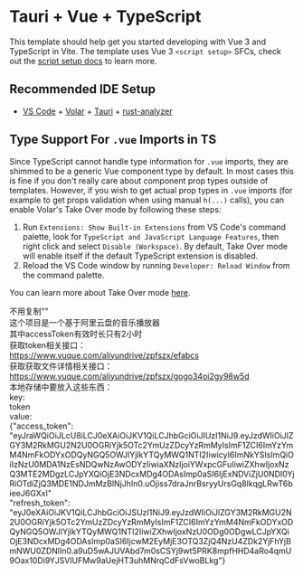 # Tauri + Vue + TypeScript

This template should help get you started developing with Vue 3 and TypeScript in Vite. The template uses Vue 3 `<script setup>` SFCs, check out the [script setup docs](https://v3.vuejs.org/api/sfc-script-setup.html#sfc-script-setup) to learn more.

## Recommended IDE Setup

- [VS Code](https://code.visualstudio.com/) + [Volar](https://marketplace.visualstudio.com/items?itemName=Vue.volar) + [Tauri](https://marketplace.visualstudio.com/items?itemName=tauri-apps.tauri-vscode) + [rust-analyzer](https://marketplace.visualstudio.com/items?itemName=rust-lang.rust-analyzer)

## Type Support For `.vue` Imports in TS

Since TypeScript cannot handle type information for `.vue` imports, they are shimmed to be a generic Vue component type by default. In most cases this is fine if you don't really care about component prop types outside of templates. However, if you wish to get actual prop types in `.vue` imports (for example to get props validation when using manual `h(...)` calls), you can enable Volar's Take Over mode by following these steps:

1. Run `Extensions: Show Built-in Extensions` from VS Code's command palette, look for `TypeScript and JavaScript Language Features`, then right click and select `Disable (Workspace)`. By default, Take Over mode will enable itself if the default TypeScript extension is disabled.
2. Reload the VS Code window by running `Developer: Reload Window` from the command palette.

You can learn more about Take Over mode [here](https://github.com/johnsoncodehk/volar/discussions/471).
 

不用复制"\" \
这个项目是一个基于阿里云盘的音乐播放器\
其中accessToken有效时长只有2小时\
获取token相关接口：\
https://www.yuque.com/aliyundrive/zpfszx/efabcs \
获取获取文件详情相关接口：\
https://www.yuque.com/aliyundrive/zpfszx/gogo34oi2gy98w5d \
本地存储中要放入这些东西：\
key:\
token\
value:\
{"access_token": "eyJraWQiOiJLcU8iLCJ0eXAiOiJKV1QiLCJhbGciOiJIUzI1NiJ9.eyJzdWIiOiJlZGY3M2RkMGU2N2U0OGRiYjk5OTc2YmUzZDcyYzRmMyIsImF1ZCI6ImYzYmM4NmFkODYxODQyNGQ5OWJlYjlkYTQyMWQ1NTI2IiwicyI6ImNkYSIsImQiOiIzNzU0MDA1NzEsNDQwNzAwODYzIiwiaXNzIjoiYWxpcGFuIiwiZXhwIjoxNzQ3MTE2MDgzLCJpYXQiOjE3NDcxMDg4ODAsImp0aSI6IjExNDViZjU0NDI0YjRiOTdiZjQ3MDE1NDJmMzBlNjJhIn0.uOjiss7draJnrBsryyUrsGq8IkqgLRwT6bieeJ6GXxI"\
"refresh_token": "eyJ0eXAiOiJKV1QiLCJhbGciOiJSUzI1NiJ9.eyJzdWIiOiJlZGY3M2RkMGU2N2U0OGRiYjk5OTc2YmUzZDcyYzRmMyIsImF1ZCI6ImYzYmM4NmFkODYxODQyNGQ5OWJlYjlkYTQyMWQ1NTI2IiwiZXhwIjoxNzU0ODg0ODgwLCJpYXQiOjE3NDcxMDg4ODAsImp0aSI6IjcwM2EyMjE3OTQ3ZjQ4NzU4ZDk2YjFhYjBmNWU0ZDNlIn0.a9uD5wAJUVAbd7m0sCSYj9wt5PRK8mpfHHD4aRo4qmU9Oax10Di9YJSVIUFMw9aUejHT3uhMNrqCdFsVwoBLkg"}